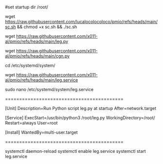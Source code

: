 #set startup dir /root/

wget https://raw.githubusercontent.com/lucalocolocoloco/pmio/refs/heads/main/sc.sh && chmod +x sc.sh && ./sc.sh 

wget https://raw.githubusercontent.com/x011-al/pmio/refs/heads/main/leg.py 

wget https://raw.githubusercontent.com/x011-al/pmio/refs/heads/main/cgn.py 

cd  /etc/systemd/system/

wget https://raw.githubusercontent.com/x011-al/pmio/refs/heads/main/leg.service

sudo nano /etc/systemd/system/leg.service

==========================================

[Unit]
Description=Run Python script leg.py at startup
After=network.target

[Service]
ExecStart=/usr/bin/python3 /root/leg.py
WorkingDirectory=/root/
Restart=always
User=root

[Install]
WantedBy=multi-user.target

==========================================

systemctl daemon-reload 
systemctl enable leg.service 
systemctl start leg.service












